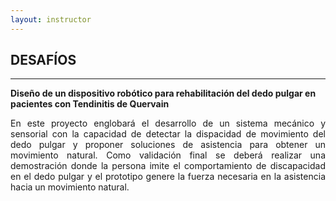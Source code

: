 ```yaml
---
layout: instructor
---
```

## DESAFÍOS

* * *

**Diseño de un dispositivo robótico para rehabilitación del dedo pulgar en pacientes con Tendinitis de Quervain**

<div style="text-align: justify">En este proyecto englobará el desarrollo de un sistema mecánico y sensorial con la capacidad de detectar la dispacidad de movimiento del dedo pulgar y proponer soluciones de asistencia para obtener un movimiento natural. Como validación final se deberá realizar una demostración donde la persona imite el comportamiento de discapacidad en el dedo pulgar y el prototipo genere la fuerza necesaria en la asistencia hacia un movimiento natural.</div>

